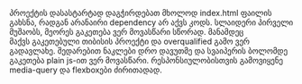 პროექტის დასასტარტად დაგჭირდებათ მხოლოდ index.html ფაილის გახსნა, რადგან არანაირი dependency არ აქვს კოდს. სლაიდერი პირველი მუშაობს, მეორეს გაკეთება ვერ მოვასწარი სწორად. მანამდეც   
მაქვს გაკეთებული თიბისის პროექტი და overqualified გამო ვერ გადავლახე. შედარებით ნაკლები დრო დავუთმე და სვაიპერის ბოლომდე გაკეთება plain js-ით ვერ მოვასწარი.
რესპონსიულობისთვის გამოვიყენე media-query და flexboxები ძირითადად. 
